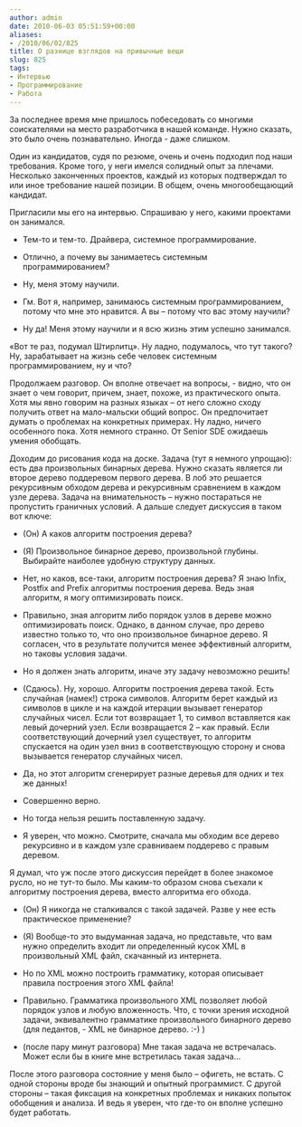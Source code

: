```yaml
---
author: admin
date: 2010-06-03 05:51:59+00:00
aliases:
- /2010/06/02/825
title: О разнице взглядов на привычные вещи
slug: 825
tags:
- Интервью
- Программирование
- Работа
---
```


За последнее время мне пришлось побеседовать со многими соискателями на место разработчика в нашей команде. Нужно сказать, это было очень познавательно. Иногда - даже слишком.

Один из кандидатов, судя по резюме, очень и очень подходил под наши требования. Кроме того, у неги имелся солидный опыт за плечами. Несколько законченных проектов, каждый из которых подтверждал то или иное требование нашей позиции. В общем, очень многообещающий кандидат.

<!--more-->Пригласили мы его на интервью. Спрашиваю у него, какими проектами он занимался. 

  * Тем-то и тем-то. Драйвера, системное программирование.

  * Отлично, а почему вы занимаетесь системным программированием?

  * Ну, меня этому научили.

  * Гм. Вот я, например, занимаюсь системным программированием, потому что мне это нравится. А вы – потому что вас этому научили?

  * Ну да! Меня этому научили и я всю жизнь этим успешно занимался.

«Вот те раз, подумал Штирлитц». Ну ладно, подумалось, что тут такого? Ну, зарабатывает на жизнь себе человек системным программированием, ну и что?

Продолжаем разговор. Он вполне отвечает на вопросы, - видно, что он знает о чем говорит, причем, знает, похоже, из практического опыта. Хотя мы явно говорим на разных языках – от него сложно сходу получить ответ на мало-мальски общий вопрос. Он предпочитает думать о проблемах на конкретных примерах. Ну ладно, ничего особенного пока. Хотя немного странно. От Senior SDE ожидаешь умения обобщать.

Доходим до рисования кода на доске. Задача (тут я немного упрощаю): есть два произвольных бинарных дерева. Нужно сказать является ли второе дерево поддеревом первого дерева. В лоб это решается рекурсивным обходом дерева и рекурсивным сравнением в каждом узле дерева. Задача на внимательность – нужно постараться не пропустить граничных условий. А дальше следует дискуссия в таком вот ключе:

  * (Он) А каков алгоритм построения дерева?

  * (Я) Произвольное бинарное дерево, произвольной глубины. Выбирайте наиболее удобную структуру данных.

  * Нет, но каков, все-таки, алгоритм построения дерева? Я знаю Infix, Postfix and Prefix алгоритмы построения дерева.  Ведь зная алгоритм, я могу оптимизировать поиск. 

  * Правильно, зная алгоритм либо порядок узлов в дереве можно оптимизировать поиск. Однако, в данном случае, про дерево известно только то, что оно произвольное бинарное дерево. Я согласен, что в результате получится менее эффективный алгоритм, но таковы условия задачи.

  * Но я должен знать алгоритм, иначе эту задачу невозможно решить!

  * (Сдаюсь). Ну, хорошо. Алгоритм построения дерева такой. Есть случайная (намек!) строка символов. Алгоритм берет каждый из символов в цикле и на каждой итерации вызывает генератор случайных чисел. Если тот возвращает 1, то символ вставляется как левый дочерний узел. Если возвращается 2 – как правый. Если соответствующий дочерний узел существует, то алгоритм спускается на один узел вниз в соответствующую сторону и снова вызывается генератор случайных чисел.

  * Да, но этот алгоритм сгенерирует разные деревья для одних и тех же данных!

  * Совершенно верно.

  * Но тогда нельзя решить поставленную задачу.

  * Я уверен, что можно. Смотрите, сначала мы обходим все дерево рекурсивно и в каждом узле сравниваем поддерево с правым деревом.

Я думал, что уж после этого дискуссия перейдет в более знакомое русло, но не тут-то было. Мы каким-то образом снова съехали к алгоритму построения дерева, вместо алгоритма его обхода.

  * (Он) Я никогда не сталкивался с такой задачей. Разве у нее есть практическое применение?

  * (Я) Вообще-то это выдуманная задача, но представьте, что вам нужно определить входит ли определенный кусок XML  в произвольный XML файл, скачанный из интернета.

  * Но по XML можно построить грамматику, которая описывает правила построения этого XML файла!

  * Правильно. Грамматика произвольного XML позволяет любой порядок узлов и любую вложенность. Что, с точки зрения исходной задачи, эквивалентно грамматике произвольного бинарного дерево (для педантов, - XML не бинарное дерево. :-) )

  * (после пару минут разговора) Мне такая задача не встречалась. Может если бы в книге мне встретилась такая задача…

После этого разговора состояние у меня было – офигеть, не встать. С одной стороны вроде бы знающий и опытный программист. С другой стороны – такая фиксация на конкретных проблемах и никаких попыток обобщения и анализа. И ведь я уверен, что где-то он вполне успешно будет работать.

